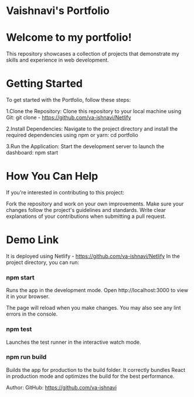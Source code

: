 # Vaishnavi's Portfolio
# Welcome to my portfolio! 
This repository showcases a collection of projects that demonstrate my skills and experience in web development.

# Getting Started
To get started with the Portfolio, follow these steps:

1.Clone the Repository: Clone this repository to your local machine using Git: git clone -  https://github.com/va-ishnavi/Netlify

2.Install Dependencies: Navigate to the project directory and install the required dependencies using npm or yarn: cd portfolio

3.Run the Application: Start the development server to launch the dashboard: npm start

# How You Can Help
If you're interested in contributing to this project:

Fork the repository and work on your own improvements. Make sure your changes follow the project's guidelines and standards. Write clear explanations of your contributions when submitting a pull request.

# Demo Link
It is deployed using Netlify - https://github.com/va-ishnavi/Netlify
In the project directory, you can run:

### npm start
Runs the app in the development mode. Open http://localhost:3000 to view it in your browser.

The page will reload when you make changes. You may also see any lint errors in the console.

### npm test
Launches the test runner in the interactive watch mode.

### npm run build
Builds the app for production to the build folder. It correctly bundles React in production mode and optimizes the build for the best performance.

Author:
GitHub: https://github.com/va-ishnavi






